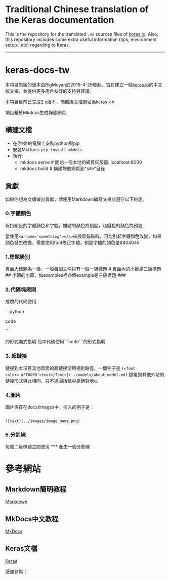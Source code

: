 # Traditional Chinese translation of the Keras documentation

This is the repository for the translated `.md` sources files of [keras.io](http://keras.io/). 
Also, this repository includes some extra useful information (tips, environment setup...etc) 
regarding to Keras.

---


# keras-docs-tw

本項目原始的版本由BigMoyan於2016-4-29發起，旨在建立一個[keras.io](keras.io)的中文版文檔，並提供更多用戶友好的支持與建議。

本項目目前已完成2.x版本，簡體版文檔網址為[keras-cn](http://keras-cn.readthedocs.io/en/latest/)

項目基於Mkdocs生成靜態網頁

## 構建文檔
- 在你/妳的電腦上安裝python與pip
- 安裝MkDocs: ```pip install mkdocs```
- 執行:
  - mkdocs serve # 開始一個本地的網頁伺服器: localhost:8000
  - mkdocs build # 構建靜態網頁到"site"目錄

## 貢獻
如果你想為文檔做出貢獻，請使用Markdown編寫文檔並遵守以下約定。

### 0.字體顏色

保持預設的字體顏色和字號，錨點的顏色為預設，超鏈接的顏色為預設

當使用```<a name='something'></a>```來設置錨點時，可能引起字體顏色改變，如果顏色發生改變，需要使用font修正字體，預設字體的顏色是#404040

### 1.標題級別

頁面大標題為一級，一般每個文件只有一個一級標題 #
頁面內的小節是二級標題 ##
小節的小節，如examples裡各個example是三級標題 ###
  
### 2.代碼塊規則

成塊的代碼使用

\`\`\`python

code

\`\`\`

的形式顯式指明
段中代碼使用\`\`\`code\`\`\`的形式指明

### 3. 超鏈接

鏈接到本項目其他頁面的超鏈接使用相對路徑，一個例子是
```[<font color='#FF0000'>text</font>](../models/about_model.md)```
鏈接到其他外站的鏈接形式與此相同，只不過圓括號中是絕對地址

### 4.圖片

圖片保存在docs/images中，插入的例子是：

```

![text](../images/image_name.png)

```

### 5.分割線

每個二級標題之間使用
\*\*\*
產生一個分割線

# 參考網站

## Markdown簡明教程

[Markdown](http://wowubuntu.com/markdown/)

## MkDocs中文教程

[MkDocs](http://markdown-docs-zh.readthedocs.io/zh_CN/latest/)

## Keras文檔

[Keras](http://keras.io/)

感謝參與！